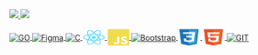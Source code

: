 <div>
   <a href="https://github.com/GilsonNeto1">
   <img height="180em" src="https://github-readme-stats.vercel.app/api?username=GilsonNeto1&show_icons=true&theme=tokyonight&include_all_commits=true&count_private=true&cache_seconds=1"/>
   <img height="180em" src="https://github-readme-stats.vercel.app/api/top-langs/?username=GilsonNeto1&layout=compact&langs_count=6&theme=tokyonight"/>
</div>
    
<div style="display: inline_block"><br>
  <img align="center" alt="GO" height="60" width="50" src="https://cdn.jsdelivr.net/gh/devicons/devicon@latest/icons/go/go-original-wordmark.svg"> 
  <img align="center" alt="Figma" height="30" width="40" src="https://cdn.jsdelivr.net/gh/devicons/devicon@latest/icons/figma/figma-original.svg">
  <img align="center" alt="C" height="30" width="40" src="https://cdn.jsdelivr.net/gh/devicons/devicon@latest/icons/c/c-original.svg">
  <img align="center" alt="React" height="30" width="40" src="https://raw.githubusercontent.com/devicons/devicon/master/icons/react/react-original.svg">
  <img align="center" alt="JS" height="30" width="40" src="https://raw.githubusercontent.com/devicons/devicon/master/icons/javascript/javascript-plain.svg">
  <img align="center" alt="Bootstrap" height="38" width="39" src="https://cdn.jsdelivr.net/gh/devicons/devicon@latest/icons/bootstrap/bootstrap-original.svg">
  <img align="center" alt="CSS" height="30" width="40" src="https://raw.githubusercontent.com/devicons/devicon/master/icons/css3/css3-original.svg">
  <img align="center" alt="HTML" height="30" width="40" src="https://raw.githubusercontent.com/devicons/devicon/master/icons/html5/html5-original.svg">
  <img align="center" alt="GIT" height="30" width="40" src="https://cdn.jsdelivr.net/gh/devicons/devicon@latest/icons/git/git-original.svg">
</div>
 
<br>
 
### 
 
<div> 
</div>
